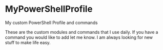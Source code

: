 MyPowerShellProfile
===================

My custom PowerShell Profile and commands

These are the custom modules and commands that I use daily.  If you have a command you would like to add let me know. I am always looking for new stuff to make life easy.